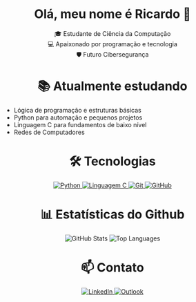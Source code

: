<h1 align='center'>Olá, meu nome é Ricardo 👋</h1>
<p align='center'>
🎓 Estudante de Ciência da Computação <br> 
💻 Apaixonado por programação e tecnologia <br>
🛡️ Futuro Cibersegurança 
</p>


<h1 align='center'>📚 Atualmente estudando</h1>
<p align='center'>
  <ul>
    <li>Lógica de programação e estruturas básicas</li> 
    <li>Python para automação e pequenos projetos</li>  
    <li>Linguagem C para fundamentos de baixo nível</li>
    <li>Redes de Computadores</li>
  </ul>
</p>

<h1 align='center'>🛠️ Tecnologias</h1>
<p align='center'>
  <a href="https://www.python.org/">
    <img src="https://img.shields.io/badge/Python-3776AB?style=for-the-badge&logo=python&logoColor=white" alt="Python"/>
  </a>
  <a href="https://pt.wikipedia.org/wiki/C_(linguagem_de_programação)">
    <img src="https://img.shields.io/badge/C-00599C?style=for-the-badge&logo=c&logoColor=white" alt="Linguagem C"/>
  </a>
  <a href="https://git-scm.com/">
    <img src="https://img.shields.io/badge/Git-F05032?style=for-the-badge&logo=git&logoColor=white" alt="Git"/>
  </a>
  <a href="https://github.com/TheLuke451">
    <img src="https://img.shields.io/badge/GitHub-181717?style=for-the-badge&logo=github&logoColor=white" alt="GitHub"/>
  </a>
</p>

<h1 align='center'>📊 Estatísticas do Github</h1>
<p align='center'>
  <img src="https://github-readme-stats.vercel.app/api?username=TheLuke451&show_icons=true&theme=tokyonight" alt="GitHub Stats"/>
  <img src="https://github-readme-stats.vercel.app/api/top-langs/?username=TheLuke451&layout=compact&theme=tokyonight" alt="Top Languages"/>
</p>

<h1 align='center'>📫 Contato</h1>
<p align='center'>
  <a href="https://www.linkedin.com/in/SEU_PERFIL/">
      <img src="https://img.shields.io/badge/LinkedIn-0A66C2?style=for-the-badge&logo=linkedin&logoColor=white" alt="LinkedIn"/>
  </a>
  <a href='mailto:ricardofernandesdearaujo3@hotmail.com'>
      <img src="https://img.shields.io/badge/Gmail-EA4335?style=for-the-badge&logo=gmail&logoColor=white" alt="Outlook"/>
  </a>
</p>
<!--
**TheLuke451/TheLuke451** is a ✨ _special_ ✨ repository because its `README.md` (this file) appears on your GitHub profile.

Here are some ideas to get you started:

- 🔭 I’m currently working on ...
- 🌱 I’m currently learning ...
- 👯 I’m looking to collaborate on ...
- 🤔 I’m looking for help with ...
- 💬 Ask me about ...
- 📫 How to reach me: ...
- 😄 Pronouns: ...
- ⚡ Fun fact: ...
-->

